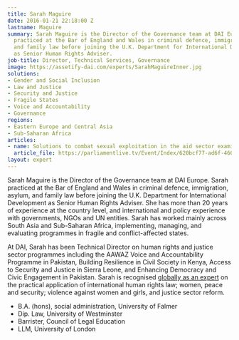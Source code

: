 ```yaml
---
title: Sarah Maguire
date: 2016-01-21 22:18:00 Z
lastname: Maguire
summary: Sarah Maguire is the Director of the Governance team at DAI Europe. Sarah
  practiced at the Bar of England and Wales in criminal defence, immigration, asylum,
  and family law before joining the U.K. Department for International Development
  as Senior Human Rights Adviser.
job-title: Director, Technical Services, Governance
image: https://assetify-dai.com/experts/SarahMaguireInner.jpg
solutions:
- Gender and Social Inclusion
- Law and Justice
- Security and Justice
- Fragile States
- Voice and Accountability
- Governance
regions:
- Eastern Europe and Central Asia
- Sub-Saharan Africa
articles:
- name: Solutions to combat sexual exploitation in the aid sector examined
  article_file: https://parliamentlive.tv/Event/Index/620bcf77-ad6f-4607-8b3f-bcdb85edd613
layout: expert
---
```


Sarah Maguire is the Director of the Governance team at DAI Europe. Sarah practiced at the Bar of England and Wales in criminal defence, immigration, asylum, and family law before joining the U.K. Department for International Development as Senior Human Rights Adviser. She has more than 20 years of experience at the country level, and international and policy experience with governments, NGOs and UN entities. Sarah has worked mainly across South Asia and Sub-Saharan Africa, implementing, managing, and evaluating programmes in fragile and conflict-affected states.

At DAI, Sarah has been Technical Director on human rights and justice sector programmes including the AAWAZ Voice and Accountability Programme in Pakistan, Building Resilience in Civil Society in Kenya, Access to Security and Justice in Sierra Leone, and Enhancing Democracy and Civic Engagement in Pakistan. Sarah is recognised [globally as an expert](https://parliamentlive.tv/Event/Index/620bcf77-ad6f-4607-8b3f-bcdb85edd613) on the practical application of international human rights law; women, peace and security; violence against women and girls, and justice sector reform.

* B.A. (hons), social administration, University of Falmer
* Dip. Law, University of Westminster
* Barrister, Council of Legal Education
* LLM, University of London 